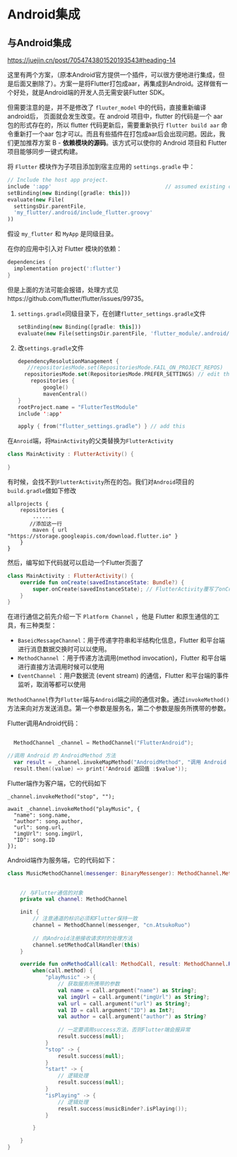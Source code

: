 # Android集成



## 与Android集成

https://juejin.cn/post/7054743801520193543#heading-14



这里有两个方案，（原本Android官方提供一个插件，可以很方便地进行集成，但是后面又删除了）。方案一是将Flutter打包成aar，再集成到Android。这样做有一个好处，就是Android端的开发人员无需安装Flutter SDK。

但需要注意的是，并不是修改了 `fluuter_model` 中的代码，直接重新编译 android后， 页面就会发生改变。在 android 项目中，flutter 的代码是一个 aar 包的形式存在的，所以 flutter 代码更新后，需要重新执行 `flutter build aar` 命令重新打一个aar 包才可以。而且有些插件在打包成aar后会出现问题。因此，我们更加推荐方案 B - **依赖模块的源码**。该方式可以使你的 Android 项目和 Flutter 项目能够同步一键式构建。

将 `Flutter` 模块作为子项目添加到宿主应用的 `settings.gradle` 中：

```dart
// Include the host app project.
include ':app'                                    // assumed existing content
setBinding(new Binding([gradle: this]))                                // new
evaluate(new File(                                                     // new
  settingsDir.parentFile,                                              // new
  'my_flutter/.android/include_flutter.groovy'                         // new
))                                                                     // new

```

假设 `my_flutter` 和 `MyApp` 是同级目录。

在你的应用中引入对 Flutter 模块的依赖：

```dart
dependencies {
  implementation project(':flutter')
}
```

但是上面的方法可能会报错，处理方式见https://github.com/flutter/flutter/issues/99735。

1. `settings.gradle`同级目录下，在创建`flutter_settings.gradle`文件

   ~~~dart
   setBinding(new Binding([gradle: this]))
   evaluate(new File(settingsDir.parentFile, 'flutter_module/.android/include_flutter.groovy'))
   ~~~

2. 改`settings.gradle`文件

   ~~~kotlin
   dependencyResolutionManagement {
      //repositoriesMode.set(RepositoriesMode.FAIL_ON_PROJECT_REPOS)
     repositoriesMode.set(RepositoriesMode.PREFER_SETTINGS) // edit this
       repositories {
           google()
           mavenCentral()
   }
   rootProject.name = "FlutterTestModule"
   include ':app'
   
   apply { from("flutter_settings.gradle") } // add this
   ~~~





在`Anroid`端，将`MainActivity`的父类替换为`FlutterActivity`

~~~kotlin
class MainActivity : FlutterActivity() {
    
}
~~~

有时候，会找不到`FlutterActivity`所在的包。我们对`Android`项目的`build.gradle`做如下修改

~~~
allprojects {
    repositories {
        ......
       //添加这一行
        maven { url "https://storage.googleapis.com/download.flutter.io" }
    }
}
~~~

然后，编写如下代码就可以启动一个Flutter页面了

~~~kotlin
class MainActivity : FlutterActivity() {
    override fun onCreate(savedInstanceState: Bundle?) {
        super.onCreate(savedInstanceState);	// FlutterActivity覆写了onCreate方法
    }
}
~~~





在进行通信之前先介绍一下 `Platform Channel` ，他是 Flutter 和原生通信的工具，有三种类型：

- `BaseicMessageChannel`：用于传递字符串和半结构化信息，Flutter 和平台端进行消息数据交换时可以以使用。
- `MethodChannel` ：用于传递方法调用(method invocation)，Flutter 和平台端进行直接方法调用时候可以使用
- `EventChannel` ：用户数据流 (event stream) 的通信，Flutter 和平台端的事件监听，取消等都可以使用



`MethodChannel`作为`Flutter`端与`Android`端之间的通信对象。通过`invokeMethod()`方法来向对方发送消息。第一个参数是服务名，第二个参数是服务所携带的参数。

Flutter调用Android代码：

~~~kotlin

  MethodChannel _channel = MethodChannel("FlutterAndroid");

//调用 Android 的 AndroidMethod 方法
  var result = _channel.invokeMapMethod("AndroidMethod", "调用 Android 参数");
  result.then((value) => print('Android 返回值 :$value'));

~~~

Flutter端作为客户端，它的代码如下

```
_channel.invokeMethod("stop", "");
```

```
await _channel.invokeMethod("playMusic", {
  "name": song.name,
  "author": song.author,
  "url": song.url,
  "imgUrl": song.imgUrl,
  "ID": song.ID
});
```

Android端作为服务端，它的代码如下：

~~~kotlin
class MusicMethodChannel(messenger: BinaryMessenger): MethodChannel.MethodCallHandler {

    
    // 与Flutter通信的对象
    private val channel: MethodChannel

    init {
        // 注意通道的标识必须和Flutter保持一致
        channel = MethodChannel(messenger, "cn.AtsukoRuo")
        
        // 向Android注册接收请求时的处理方法
        channel.setMethodCallHandler(this)
    }

    override fun onMethodCall(call: MethodCall, result: MethodChannel.Result) {
        when(call.method) {
            "playMusic" -> {
   				// 获取服务所携带的参数       
                val name = call.argument("name") as String?;
                val imgUrl = call.argument("imgUrl") as String?;
                val url = call.argument("url") as String?;
                val ID = call.argument("ID") as Int?;
                val author = call.argument("author") as String?
                
                // 一定要调用success方法，否则Flutter端会报异常
                result.success(null);
            }
            "stop" -> {
                result.success(null);
            }
            "start" -> {
                // 逻辑处理
                result.success(null);
            }
            "isPlaying" -> {
                // 逻辑处理
                result.success(musicBinder?.isPlaying());
            }

        }

    }
}

~~~





